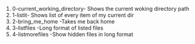 1. 0-current_working_directory- Shows the current woking directory path
2. 1-listit- Shows list of every item of my current dir
3. 2-bring_me_home -Takes me back home
4. 3-listfiles -Long format of listed files
5. 4-listmorefiles -Show hidden files in long format
